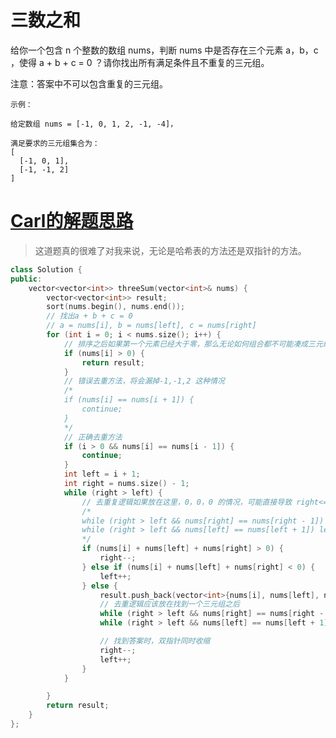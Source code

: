 # 三数之和
给你一个包含 n 个整数的数组 nums，判断 nums 中是否存在三个元素 a，b，c ，使得 a + b + c = 0 ？请你找出所有满足条件且不重复的三元组。

注意：答案中不可以包含重复的三元组。

```
示例：

给定数组 nums = [-1, 0, 1, 2, -1, -4]，

满足要求的三元组集合为：
[
  [-1, 0, 1],
  [-1, -1, 2]
]
```

# [Carl的解题思路](https://mp.weixin.qq.com/s?__biz=MzUxNjY5NTYxNA==&mid=2247484250&idx=1&sn=223e601c74ac9690cf523fba81529df1&chksm=f9a2300bced5b91da9a8ad82fc57e184963632b4bc061c857358c243652e9ca9ba920ffea09d&mpshare=1&scene=1&srcid=0824uqS0bUbPf0VppueoQvZ4&sharer_sharetime=1598241952936&sharer_shareid=f1647c17da67948d61f7bebc364ff223&key=5fd0c818f65a7570374c35ae00c7c7692b31c5d6babdba1538d044dd2e3d47da12aaa3f9761503c287c3945195d883a40734bf9ee74ee795159ea61d7db7e9ad9ce6ca4d9e07ed2cef7838934bf301da8875cfd8d8d4a29a725a952c2444fa43404e52bfaf096ce2d11cdeae6b06cdfa2ccdefd22e63bfee7067e45b0c1ed57e&ascene=1&uin=MTIwODE0NDM2Mw%3D%3D&devicetype=Windows+10+x64&version=62090529&lang=zh_CN&exportkey=AfuA67pMfS8mGvyjr32DF%2Fg%3D&pass_ticket=nfPCKgxnG%2B8VcyLgoGLG329hsbgda3ByFVQl0edG8l3Vj3q45fqVzxy4iJoUwBXl)
>这道题真的很难了对我来说，无论是哈希表的方法还是双指针的方法。
```C++
class Solution {
public:
    vector<vector<int>> threeSum(vector<int>& nums) {
        vector<vector<int>> result;
        sort(nums.begin(), nums.end());
        // 找出a + b + c = 0
        // a = nums[i], b = nums[left], c = nums[right]
        for (int i = 0; i < nums.size(); i++) {
            // 排序之后如果第一个元素已经大于零，那么无论如何组合都不可能凑成三元组，直接返回结果就可以了
            if (nums[i] > 0) {
                return result;
            }
            // 错误去重方法，将会漏掉-1,-1,2 这种情况
            /*
            if (nums[i] == nums[i + 1]) {
                continue;
            }
            */
            // 正确去重方法
            if (i > 0 && nums[i] == nums[i - 1]) {
                continue;
            }
            int left = i + 1;
            int right = nums.size() - 1;
            while (right > left) {
                // 去重复逻辑如果放在这里，0，0，0 的情况，可能直接导致 right<=left 了，从而漏掉了 0,0,0 这种三元组
                /*
                while (right > left && nums[right] == nums[right - 1]) right--;
                while (right > left && nums[left] == nums[left + 1]) left++;
                */
                if (nums[i] + nums[left] + nums[right] > 0) {
                    right--;
                } else if (nums[i] + nums[left] + nums[right] < 0) {
                    left++;
                } else {
                    result.push_back(vector<int>{nums[i], nums[left], nums[right]});
                    // 去重逻辑应该放在找到一个三元组之后
                    while (right > left && nums[right] == nums[right - 1]) right--;
                    while (right > left && nums[left] == nums[left + 1]) left++;

                    // 找到答案时，双指针同时收缩
                    right--;
                    left++;
                }
            }

        }
        return result;
    }
};
```
